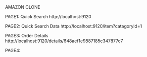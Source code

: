 AMAZON CLONE

PAGE1:
Quick Search
http://localhost:9120



PAGE2:
Quick Search Data
http://localhost:9120/item?catagoryId=1


PAGE3:
Order Details
http://localhost:9120/details/648aef1e9887185c347877c7




PAGE4:
